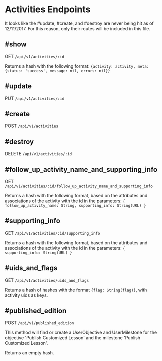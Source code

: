 # Activities Endpoints

It looks like the #update, #create, and #destroy are never being hit as of 12/11/2017. For this reason, only their routes will be included in this file.

## #show
GET `/api/v1/activities/:id`

Returns a hash with the following format:
`{activity: activity, meta: {status: 'success', message: nil, errors: nil}}`

## #update
PUT `/api/v1/activities/:id`

## #create
POST `/api/v1/activities`

## #destroy
DELETE `/api/v1/activities/:id`

## #follow_up_activity_name_and_supporting_info
GET `/api/v1/activities/:id/follow_up_activity_name_and_supporting_info`

Returns a hash with the following format, based on the attributes and associations of the activity with the id in the parameters:
`{
  follow_up_activity_name: String,
  supporting_info: String(URL)
}`

## #supporting_info
GET `/api/v1/activities/:id/supporting_info`

Returns a hash with the following format, based on the attributes and associations of the activity with the id in the parameters:
`{
  supporting_info: String(URL)
}`

## #uids_and_flags
GET `/api/v1/activities/uids_and_flags`

Returns a hash of hashes with the format `{flag: String(flag)}`, with activity uids as keys.

## #published_edition
POST `/api/v1/published_edition`

This method will find or create a UserObjective and UserMilestone for the objective 'Publish Customized Lesson' and the milestone 'Publish Customized Lesson'.

Returns an empty hash.
